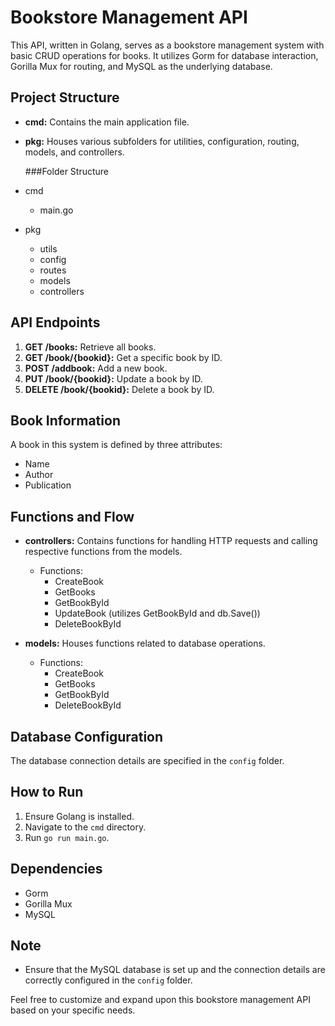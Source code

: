 # Bookstore Management API

This API, written in Golang, serves as a bookstore management system with basic CRUD operations for books. It utilizes Gorm for database interaction, Gorilla Mux for routing, and MySQL as the underlying database.

## Project Structure


- **cmd:** Contains the main application file.
- **pkg:** Houses various subfolders for utilities, configuration, routing, models, and controllers.
  
  ###Folder Structure
  
- cmd
  - main.go
- pkg
  - utils
  - config
  - routes
  - models
  - controllers
   
## API Endpoints

1. **GET /books:** Retrieve all books.
2. **GET /book/{bookid}:** Get a specific book by ID.
3. **POST /addbook:** Add a new book.
4. **PUT /book/{bookid}:** Update a book by ID.
5. **DELETE /book/{bookid}:** Delete a book by ID.

## Book Information

A book in this system is defined by three attributes:
- Name
- Author
- Publication

## Functions and Flow

- **controllers:** Contains functions for handling HTTP requests and calling respective functions from the models.
  
  - Functions:
    - CreateBook
    - GetBooks
    - GetBookById
    - UpdateBook (utilizes GetBookById and db.Save())
    - DeleteBookById

- **models:** Houses functions related to database operations.

  - Functions:
    - CreateBook
    - GetBooks
    - GetBookById
    - DeleteBookById

## Database Configuration

The database connection details are specified in the `config` folder.

## How to Run

1. Ensure Golang is installed.
2. Navigate to the `cmd` directory.
3. Run `go run main.go`.

## Dependencies

- Gorm
- Gorilla Mux
- MySQL

## Note

- Ensure that the MySQL database is set up and the connection details are correctly configured in the `config` folder.

Feel free to customize and expand upon this bookstore management API based on your specific needs.
